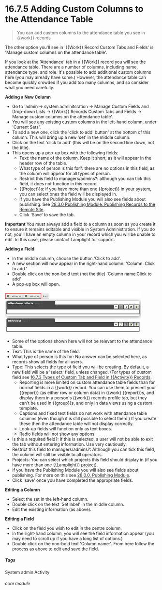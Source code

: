 # 16.7.5 Adding Custom Columns to the Attendance Table

> You can add custom columns to the attendance table you see in {{work}} records



The other option you'll see in '{{Work}} Record Custom Tabs and Fields' is 'Manage custom columns on the attendance table'.  

If you look at the 'Attendance' tab in a {{Work}} record you will see the attendance table. There are a number of columns, including name, attendance type, and role.  It's possible to add additional custom columns here (you may already have some.) However, the attendance table can become quickly crowded if you add too many columns, and so consider what you need carefully.

**Adding a New Column**

- Go to 'admin -> system adminitsration -> Manage Custom Fields and Drop-down Lists -> {{Work}} Records Custom Tabs and Fields -> Manage custom columns on the attendance table'.
- You will see any existing custom columns in the left-hand column, under 'Current Sets'.
- To add a new one, click the 'click to add' button' at the bottom of this column. This will bring up a new 'set' in the middle column.
- Click on the text 'click to add' (this will be on the second line down, not the title). 
- This opens up a pop-up box with the following fields:
   - Text: the name of the column. Keep it short, as it will appear in the header row of the table.
   - What type of person is this for?: there are no options in this field, as the column will appear for all types of person.
   - Restrict this field to managers/admins?: although you can tick this field, it does not function in this record.
   - {{Project}}s: if you have more than one {{project}} in your system, you can select ones the field will be displayed in. 
   - If you have the Publishing Module you will also see fields about publishing. See [28.3.0 Publishing Module: Publishing Records to the Remote Site](/help/index/p/28.3.0). 
   - Click 'Save' to save the tab.

**Important** You must always add a field to a column as soon as you create it to ensure it remains editable and visible in System Administration. If you do not, you'll have an empty column in your record which you will be unable to edit. In this case, please contact Lamplight for support.

**Adding a Field**

- In the middle column, choose the button 'Click to add'. 
- A new section will now appear in the right-hand column: 'Column: Click to add.' 
- Double click on the non-bold text (not the title) 'Column name:Click to add'
- A pop-up box will open. 

![Custom Column Fields](16.7.5a.png)

- Some of the options shown here will not be relevant to the attendance table. 
- Text: This is the name of the field.
- What type of person is this for: No answer can be selected here, as records show all fields for all users.
- Type: This selects the type of field you will be creating. By default, a new field will be a 'select' field, unless changed. (For types of custom field see [16.7.3 Types of Custom Tab and Field in {{Activity}} Records](/help/index/p/16.7.3). 
   - Reporting is more limited on custom attendance table fields than for normal fields in a {{work}} record.  You can use them to present your {{report}} (as either row or column data) in {{work} {{report}}s, and display them in a person's {{work}} records profile tab, but they can't be used in {{group}}s, and only in data views using a custom template. 
   - Captions and fixed text fields do not work with attendance table columns (even though it is still possible to select them.) If you create these then the attendance table will not display correctly.
   - Look-up fields will function only as text boxes.
   - Radio fields will not show any options.
- Is this a required field?: If this is selected, a user will not be able to exit the tab without entering information. Use very cautiously.
- Restrict this field to managers/admins?: Although you can tick this field, the column will still be visible to all operators.
- Projects: You can select which projects this field should display in (if you have more than one {{Lamplight}} project).
- If you have the Publishing Module you will also see fields about publishing. For more on this see [28.0.0. Publishing Module](/help/index/p/28.0.0). 
- Click 'save' once you have completed the appropriate fields.

**Editing a Column**

- Select the set in the left-hand column.
- Double click on the text 'Set label' in the middle column.
- Edit the existing information (as above).

**Editing a Field**

- Click on the field you wish to edit in the centre column. 
- In the right-hand column, you will see the field information appear (you may need to scroll up if you have a long list of options.) 
- Double click on the non-bold text 'Column name:'. From here follow the process as above to edit and save the field.


##### Tags
System admin
Activity

###### core module
